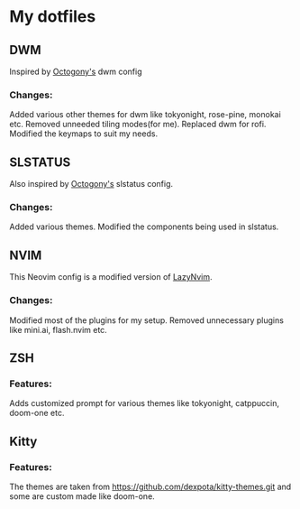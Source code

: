 # My dotfiles

## DWM

Inspired by [Octogony's](https://github.com/octagony/dwm-config-files.git) dwm config
### Changes:

Added various other themes for dwm like tokyonight, rose-pine, monokai etc. 
Removed unneeded tiling modes(for me). 
Replaced dwm for rofi. 
Modified the keymaps to suit my needs. 


## SLSTATUS

Also inspired by [Octogony's](https://github.com/octagony/dwm-config-files.git) slstatus config.
### Changes: 
Added various themes. 
Modified the components being used in slstatus. 

## NVIM

This Neovim config is a modified version of [LazyNvim](https://www.lazyvim.org).

### Changes:

Modified most of the plugins for my setup. 
Removed unnecessary plugins like mini.ai, flash.nvim etc. 

## ZSH

### Features: 
Adds customized prompt for various themes like tokyonight, catppuccin, doom-one etc. 

## Kitty

### Features: 
The themes are taken from https://github.com/dexpota/kitty-themes.git and some are custom made like doom-one. 
